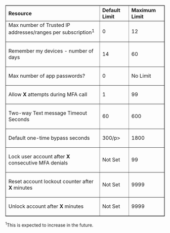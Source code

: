 ﻿<table cellspacing="0" border="1">
<tr>
   <th align="left" valign="middle">Resource</th>
   <th align="left" valign="middle">Default Limit</th>
   <th align="left" valign="middle">Maximum Limit</th>
</tr>
<tr>
   <td valign="middle">Max number of Trusted IP addresses/ranges</a> per subscription<sup>1</sup></p></td>
   <td valign="middle"><p>0</p></td>
   <td valign="middle"><p>12</p></td>
</tr>
<tr>
   <td valign="middle"><p>Remember my devices - number of days</p></td>
   <td valign="middle"><p>14</p></td>
   <td valign="middle"><p>60</p></td>
</tr>
<tr>
   <td valign="middle"><p>Max number of app passwords?</p></td>
   <td valign="middle"><p>0</p></td>
   <td valign="middle"><p>No Limit</p></td>
</tr>
<tr>
   <td valign="middle"><p>Allow <b>X</b> attempts during MFA call</p></td>
   <td valign="middle"><p>1</p></td>
   <td valign="middle"><p>99</p></td>
</tr>
<tr>
   <td valign="middle"><p>Two-way Text message Timeout Seconds</p></td>
   <td valign="middle"><p>60</p></td>
   <td valign="middle"><p>600</p></td>
</tr>
<tr>
   <td valign="middle"><p>Default one-time bypass seconds</p></td>
   <td valign="middle"><p>300/p></td>
   <td valign="middle"><p>1800</p></td>
</tr>
<tr>
   <td valign="middle"><p>Lock user account after <b>X</b> consecutive MFA denials</p></td>
   <td valign="middle"><p>Not Set</p></td>
   <td valign="middle"><p>99</p></td>
</tr>
<tr>
   <td valign="middle"><p>Reset account lockout counter after <b>X</b> minutes</p></td>
   <td valign="middle"><p>Not Set</p></td>
   <td valign="middle"><p>9999</p></td>
</tr>
<tr>
   <td valign="middle"><p>Unlock account after <b>X</b> minutes</p></td>
   <td valign="middle"><p>Not Set</p></td>
   <td valign="middle"><p>9999</p></td>
</tr>
</table>

<sup>1</sup>This is expected to increase in the future.







